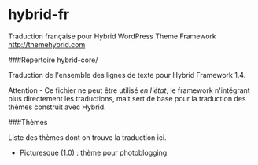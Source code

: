hybrid-fr
=========

Traduction française pour Hybrid WordPress Theme Framework  
http://themehybrid.com

###Répertoire hybrid-core/  

Traduction de l'ensemble des lignes de texte pour Hybrid Framework 1.4. 

Attention - Ce fichier ne peut être utilisé _en l'état_, le framework n'intégrant plus directement les traductions, mait sert de base pour la traduction des thèmes construit avec Hybrid.

###Thèmes

Liste des thèmes dont on trouve la traduction ici.

- Picturesque (1.0) : thème pour photoblogging
